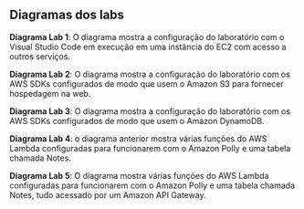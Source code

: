 ## **Diagramas dos labs**

**Diagrama Lab 1**: O diagrama mostra a configuração do laboratório com o Visual Studio Code em execução em uma instância do EC2 com acesso a outros serviços.

**Diagrama Lab 2**: O diagrama mostra a configuração do laboratório com os AWS SDKs configurados de modo que usem o Amazon S3 para fornecer hospedagem na web.

**Diagrama Lab 3**: O diagrama mostra a configuração do laboratório com os AWS SDKs configurados de modo que usem o Amazon DynamoDB.

**Diagrama Lab 4**: o diagrama anterior mostra várias funções do AWS Lambda configuradas para funcionarem com o Amazon Polly e uma tabela chamada Notes.

**Diagrama Lab 5**: O diagrama mostra várias funções do AWS Lambda configuradas para funcionarem com o Amazon Polly e uma tabela chamada Notes, tudo acessado por um Amazon API Gateway.

